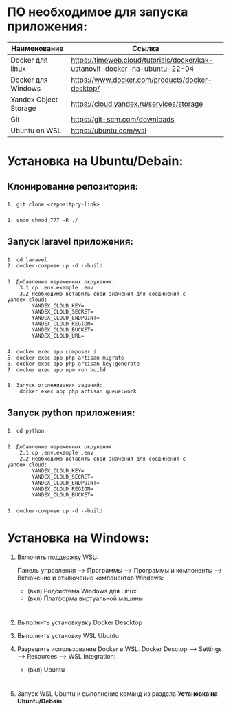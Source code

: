 # ПО необходимое для запуска приложения:

Наименование | Ссылка
------------ | ------------
Docker для linux | https://timeweb.cloud/tutorials/docker/kak-ustanovit-docker-na-ubuntu-22-04
Docker для Windows | https://www.docker.com/products/docker-desktop/
Yandex Object Storage| https://cloud.yandex.ru/services/storage
Git | https://git-scm.com/downloads
Ubuntu on WSL | https://ubuntu.com/wsl

# Установка на Ubuntu/Debain:

## Клонирование репозитория:
### 
    1. git clone <repositpry-link>
### 
    2. sudo chmod 777 -R ./
## Запуск laravel приложения:
###
    1. cd laravel
    2. docker-compose up -d --build
### 
    3. Добавление переменных окружения:
        3.1 cp .env.example .env
        3.2 Необходимо вставить свои значения для соединения с yandex.cloud:
            YANDEX_CLOUD_KEY=
            YANDEX_CLOUD_SECRET=
            YANDEX_CLOUD_ENDPOINT=
            YANDEX_CLOUD_REGION=
            YANDEX_CLOUD_BUCKET=
            YANDEX_CLOUD_URL= 
###
    4. docker exec app composer i
    5. docker exec app php artisan migrate
    6. docker exec app php artisan key:generate
    7. docker exec app npm run build
###
    8. Запуск отслеживания заданий:
        docker exec app php artisan queue:work

## Запуск python приложения:
###
    1. cd python
###
    2. Добавление переменных окружения:
        2.1 cp .env.example .env
        2.2 Необходимо вставить свои значения для соединения с yandex.cloud:
            YANDEX_CLOUD_KEY=
            YANDEX_CLOUD_SECRET=
            YANDEX_CLOUD_ENDPOINT=
            YANDEX_CLOUD_REGION=
            YANDEX_CLOUD_BUCKET=
###
    3. docker-compose up -d --build

# Установка на Windows:
1. Включить поддержку WSL:

    Панель управления --> Программы --> Программы и компоненты --> Включение и отключение компонентов Windows: 
    - (вкл) Родсистема Windows для Linux
    - (вкл) Платформа виртуальной машины
    #

2. Выполнить установкувку Docker Descktop
3. Выполнить установку WSL Ubuntu
4. Разрешить использование Docker в WSL:
    Docker Desctop --> Settings --> Resources --> WSL Integration:
    - (вкл) Ubuntu 
    #
5. Запуск WSL Ubuntu и выполнение команд из раздела **__Установка на Ubuntu/Debain__**